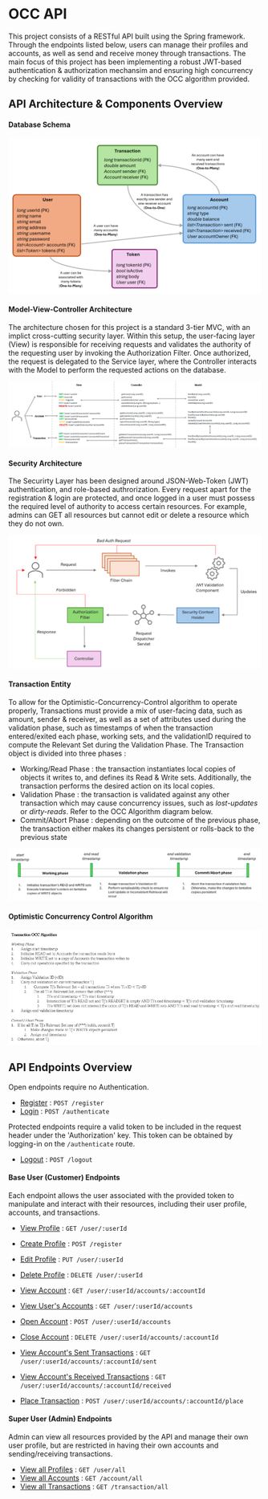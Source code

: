 # OCC API 
This project consists of a RESTful API built using the Spring framework. Through the endpoints listed below, users can manage their profiles and accounts, as well as send and receive money through transactions. The main focus of this project has been implementing a robust JWT-based authentication & authorization mechansim and ensuring high concurrency by checking for validity of transactions with the OCC algorithm provided.

## API Architecture & Components Overview

#### Database Schema
![](next/markdown/media/db.png)

#### Model-View-Controller Architecture
The architecture chosen for this project is a standard 3-tier MVC, with an implict cross-cutting security layer. Within this setup, the user-facing layer (View) is responsible for receiving requests and validates the authority of the requesting user by invoking the Authorization Filter. Once authorized, the request is delegated to the Service layer, where the Controller interacts with the Model to perform the requested actions on the database. 

![](next/markdown/media/mvc.png)

#### Security Architecture
The Securirty Layer has been designed around JSON-Web-Token (JWT) authentication, and role-based authrorization. Every request apart for the registration & login are protected, and once logged in a user must possess the required level of authority to access certain resources. For example, admins can GET all resources but cannot edit or delete a resource which they do not own.

![](next/markdown/media/security.png)

#### Transaction Entity

To allow for the Optimistic-Concurrency-Control algorithm to operate properly, Transactions must provide a mix of user-facing data, such as amount, sender & receiver, as well as a set of attributes used during the validation phase, such as timestamps of when the transaction entered/exited each phase, working sets, and the validationID required to compute the Relevant Set during the Validation Phase.
The Transaction object is divided into three phases : 
- Working/Read Phase : the transaction instantiates local copies of objects it writes to, and defines its Read & Write sets. Additionally, the transaction performs the desired action on its local copies.
- Validation Phase : the transaction is validated against any other transaction which may cause concurrency issues, such as *lost-updates* or *dirty-reads*. Refer to the OCC Algorithm diagram below.
- Commit/Abort Phase : depending on the outcome of the previous phase, the transaction either makes its changes persistent or rolls-back to the previous state

![](next/markdown/media/transaction.png)

#### Optimistic Concurrency Control Algorithm
![](next/markdown/media/algorithm.png)

## API Endpoints Overview

Open endpoints require no Authentication.

* [Register](next/markdown/auth/register.md) : `POST /register`
* [Login](next/markdown/auth/login.md) : `POST /authenticate`

Protected endpoints require a valid token to be included in the request header under the 'Authorization' key.
This token can be obtained by logging-in on the `/authenticate` route.

* [Logout](next/markdown/auth/logout.md) : `POST /logout`

#### Base User (Customer) Endpoints

Each endpoint allows the user associated with the provided token to
manipulate and interact with their resources, including their user profile,
accounts, and transactions. 

* [View Profile](next/markdown/user/viewProfile.md) : `GET /user/:userId`
* [Create Profile](next/markdown/auth/register.md) : `POST /register`
* [Edit Profile](next/markdown/user/updateProfile.md) : `PUT /user/:userId`
* [Delete Profile](next/markdown/user/deleteProfile.md) : `DELETE /user/:userId`


* [View Account](next/markdown/account/viewAccount.md) : `GET /user/:userId/accounts/:accountId`
* [View User's Accounts](next/markdown/account/viewAllUserAccounts.md) : `GET /user/:userId/accounts`
* [Open Account](next/markdown/account/openAccount.md) : `POST /user/:userId/accounts`
* [Close Account](next/markdown/account/closeAccount.md) : `DELETE /user/:userId/accounts/:accountId`


* [View Account's Sent Transactions](next/markdown/account/viewAccountSentTransactions.md) : `GET /user/:userId/accounts/:accountId/sent`
* [View Account's Received Transactions](next/markdown/account/viewAccountReceivedTransactions.md) : `GET /user/:userId/accounts/:accountId/received`
* [Place Transaction](next/markdown/transaction/placeTransaction.md) : `POST /user/:userId/accounts/:accountId/place`

#### Super User (Admin) Endpoints

Admin can view all resources provided by the API and manage their own user profile, but are restricted in having their
own accounts and sending/receiving transactions.

* [View all Profiles](next/markdown/admin/viewAllProfiles.md) : `GET /user/all`
* [View all Accounts](next/markdown/admin/viewAllAccounts.md) : `GET /account/all`
* [View all Transactions](next/markdown/admin/viewAllTransactions.md) : `GET /transaction/all`
